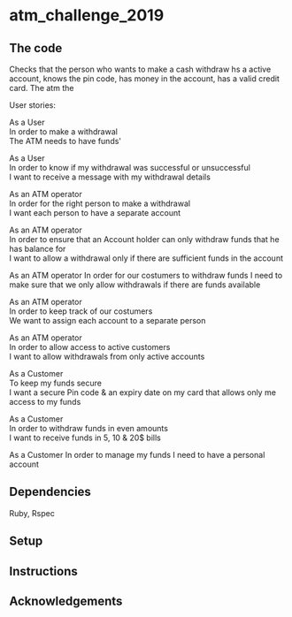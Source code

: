 # atm_challenge_2019

## The code
Checks that the person who wants to make a cash withdraw hs a active account, knows the pin code, has money in the account, has a valid credit card.
The atm the

User stories:

As a User       
In order to make a withdrawal      
The ATM needs to have funds'

As a User               
In order to know if my withdrawal was successful or unsuccessful               
I want to receive a message with my withdrawal details

As an ATM operator          
In order for the right person to make a withdrawal            
I want each person to have a separate account

As an ATM operator           
In order to ensure that an Account holder can only withdraw funds that he has balance for           
I want to allow a withdrawal only if there are sufficient funds in the account

As an ATM operator
In order for our costumers to withdraw funds
I need to make sure that we only allow withdrawals if there are funds available

As an ATM operator      
In order to keep track of our costumers     
We want to assign each account to a separate person

As an ATM operator             
In order to allow access to active customers             
I want to allow withdrawals from only active accounts

As a Customer              
To keep my funds secure             
I want a secure Pin code & an expiry date on my card that allows only me access to my funds

As a Customer    
In order to withdraw funds in even amounts  
I want to receive funds in 5, 10 & 20$ bills

As a Customer
In order to manage my funds
I need to have a personal account




## Dependencies

Ruby, Rspec

## Setup

## Instructions

## Acknowledgements

